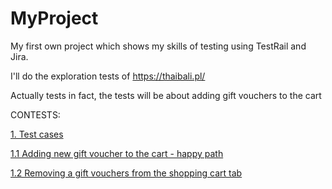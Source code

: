 # MyProject
My first own project which shows my skills of testing using TestRail and Jira.

I'll do the exploration tests of https://thaibali.pl/ 

Actually tests in fact, the tests will be about adding gift vouchers to the cart

CONTESTS:

[1. Test cases](https://github.com/PiotrKuprowski/MyProject/blob/main/Alltestcases.png)

[1.1 Adding new gift voucher to the cart - happy path](https://github.com/PiotrKuprowski/MyProject/blob/Project/TestcaseHappyPath.png)

[1.2 Removing a gift vouchers from the shopping cart tab](https://github.com/PiotrKuprowski/MyProject/blob/Project/Testcase2.png)
